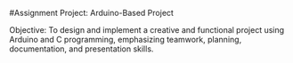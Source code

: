 #Assignment Project: Arduino-Based Project

Objective:
To design and implement a creative and functional project using Arduino and C programming, emphasizing teamwork, planning, documentation, and presentation skills.